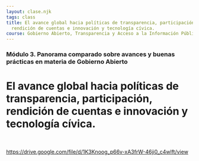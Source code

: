 ```yaml
---
layout: clase.njk
tags: class
title: El avance global hacia políticas de transparencia, participación,
  rendición de cuentas e innovación y tecnología cívica.
course: Gobierno Abierto, Transparencia y Acceso a la Información Pública
---
```

### Módulo 3. Panorama comparado sobre avances y buenas prácticas en materia de Gobierno Abierto

# El avance global hacia políticas de transparencia, participación, rendición de cuentas e innovación y tecnología cívica.

 

https://drive.google.com/file/d/1K3Knoog_p66v-xA3frW-46ji0_c4wlft/view

[](https://escuela.redciudadana.org/cursos/gobierno-abierto-transparencia-y-acceso-a-la-informacion-publica/1107-1389)